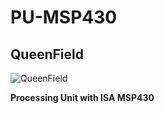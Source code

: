 # PU-MSP430
## QueenField

![QueenField](../main/pu-msp430.svg)

**Processing Unit with ISA MSP430**
